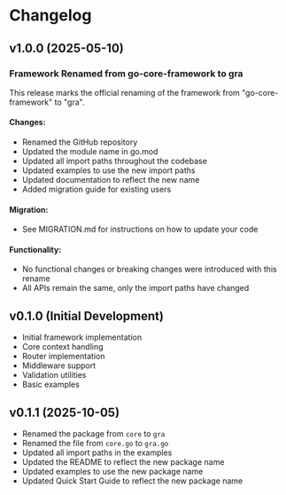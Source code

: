 # Changelog

## v1.0.0 (2025-05-10)

### Framework Renamed from go-core-framework to gra

This release marks the official renaming of the framework from "go-core-framework" to "gra".

#### Changes:
- Renamed the GitHub repository
- Updated the module name in go.mod
- Updated all import paths throughout the codebase
- Updated examples to use the new import paths
- Updated documentation to reflect the new name
- Added migration guide for existing users

#### Migration:
- See MIGRATION.md for instructions on how to update your code

#### Functionality:
- No functional changes or breaking changes were introduced with this rename
- All APIs remain the same, only the import paths have changed

## v0.1.0 (Initial Development)

- Initial framework implementation
- Core context handling
- Router implementation
- Middleware support
- Validation utilities
- Basic examples

## v0.1.1 (2025-10-05)
- Renamed the package from `core` to `gra`
- Renamed the file from `core.go` to `gra.go`
- Updated all import paths in the examples
- Updated the README to reflect the new package name
- Updated examples to use the new package name
- Updated Quick Start Guide to reflect the new package name